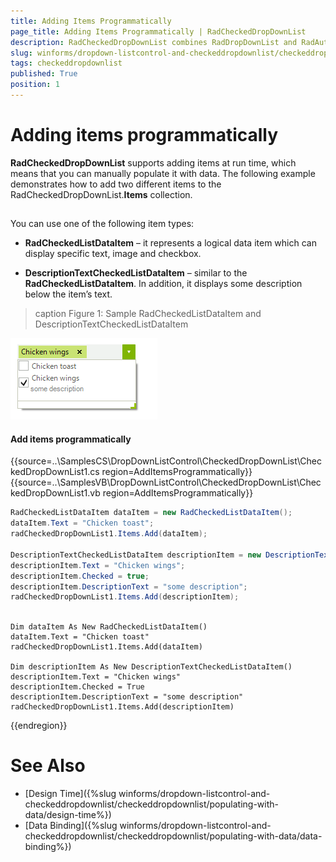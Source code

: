 ```yaml
---
title: Adding Items Programmatically
page_title: Adding Items Programmatically | RadCheckedDropDownList
description: RadCheckedDropDownList combines RadDropDownList and RadAutoCompleteBox in order to provide functionality to check items in the drop down area and tokenize them in the text area. 
slug: winforms/dropdown-listcontrol-and-checkeddropdownlist/checkeddropdownlist/populating-with-data/adding-items-programmatically
tags: checkeddropdownlist
published: True
position: 1 
---
```


# Adding items programmatically

__RadCheckedDropDownList__ supports adding items at run time, which means that you can manually populate it with data. The following example demonstrates how to add two different items to the RadCheckedDropDownList.__Items__  collection. 

## 

You can use one of the following item types: 

* __RadCheckedListDataItem__ – it represents a logical data item which can display specific text, image and checkbox.             
              

* __DescriptionTextCheckedListDataItem__ – similar to the __RadCheckedListDataItem__. In addition, it displays some description below the item’s text.


>caption Figure 1: Sample RadCheckedListDataItem and DescriptionTextCheckedListDataItem

![dropdown-and-listcontrol-checkeddropdownlist-adding-items-programmatically 001](images/dropdown-and-listcontrol-checkeddropdownlist-adding-items-programmatically001.png)

#### Add items programmatically 

{{source=..\SamplesCS\DropDownListControl\CheckedDropDownList\CheckedDropDownList1.cs region=AddItemsProgrammatically}} 
{{source=..\SamplesVB\DropDownListControl\CheckedDropDownList\CheckedDropDownList1.vb region=AddItemsProgrammatically}} 

````C#
RadCheckedListDataItem dataItem = new RadCheckedListDataItem();
dataItem.Text = "Chicken toast";
radCheckedDropDownList1.Items.Add(dataItem);

DescriptionTextCheckedListDataItem descriptionItem = new DescriptionTextCheckedListDataItem();
descriptionItem.Text = "Chicken wings";
descriptionItem.Checked = true;
descriptionItem.DescriptionText = "some description";
radCheckedDropDownList1.Items.Add(descriptionItem);
         
````
````VB.NET
Dim dataItem As New RadCheckedListDataItem()
dataItem.Text = "Chicken toast"
radCheckedDropDownList1.Items.Add(dataItem)

Dim descriptionItem As New DescriptionTextCheckedListDataItem()
descriptionItem.Text = "Chicken wings"
descriptionItem.Checked = True
descriptionItem.DescriptionText = "some description"
radCheckedDropDownList1.Items.Add(descriptionItem)

````

{{endregion}} 

# See Also

* [Design Time]({%slug winforms/dropdown-listcontrol-and-checkeddropdownlist/checkeddropdownlist/populating-with-data/design-time%})
* [Data Binding]({%slug winforms/dropdown-listcontrol-and-checkeddropdownlist/checkeddropdownlist/populating-with-data/data-binding%})

